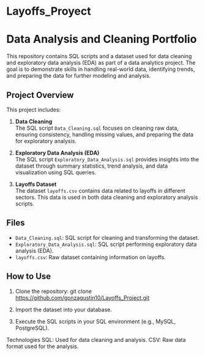 # Layoffs_Proyect
# Data Analysis and Cleaning Portfolio

This repository contains SQL scripts and a dataset used for data cleaning and exploratory data analysis (EDA) as part of a data analytics project. The goal is to demonstrate skills in handling real-world data, identifying trends, and preparing the data for further modeling and analysis.

## Project Overview

This project includes:

1. **Data Cleaning**  
   The SQL script `Data_Cleaning.sql` focuses on cleaning raw data, ensuring consistency, handling missing values, and preparing the data for exploratory analysis.

2. **Exploratory Data Analysis (EDA)**  
   The SQL script `Exploratory_Data_Analysis.sql` provides insights into the dataset through summary statistics, trend analysis, and data visualization using SQL queries.

3. **Layoffs Dataset**  
   The dataset `layoffs.csv` contains data related to layoffs in different sectors. This data is used in both data cleaning and exploratory analysis scripts.

## Files

- `Data_Cleaning.sql`: SQL script for cleaning and transforming the dataset.
- `Exploratory_Data_Analysis.sql`: SQL script performing exploratory data analysis (EDA).
- `layoffs.csv`: Raw dataset containing information on layoffs.

## How to Use

1. Clone the repository:
   git clone https://github.com/gonzagustin10/Layoffs_Project.git
   
2. Import the dataset into your database.
   
3. Execute the SQL scripts in your SQL environment (e.g., MySQL, PostgreSQL).

Technologies
  SQL: Used for data cleaning and analysis.
  CSV: Raw data format used for the analysis.   
